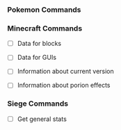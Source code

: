 ### Pokemon Commands

### Minecraft Commands
- [ ] Data for blocks
- [ ] Data for GUIs
- [ ] Information about current version
- [ ] Information about porion effects


### Siege Commands
- [ ] Get general stats